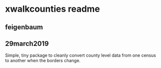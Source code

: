 # xwalkcounties readme
## feigenbaum
## 29march2019

Simple, tiny package to cleanly convert county level data from one census to another when the borders change.
